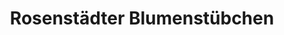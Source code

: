 ---
title: "Rosenstädter Blumenstübchen"
url: /sangerhausen/rosenstaedter-blumenstuebchen/
shop: Blumen
---